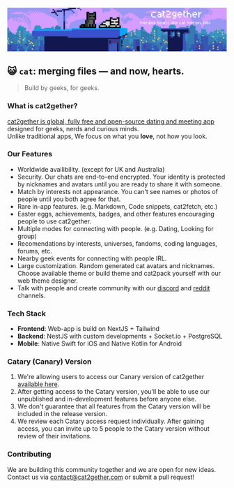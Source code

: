 <p align="center">
<img alt="Banner" src="https://raw.githubusercontent.com/cat2gether/.github/refs/heads/main/cat2getherbanner%2Blights.gif"/>
</p>

## 😺 `cat`: merging files — and now, hearts.

> Build by geeks, for geeks.

### What is cat2gether?  
[cat2gether is global, fully free and open-source dating and meeting app](https://cat2gether.com) designed for geeks, nerds and curious minds.  
Unlike traditional apps, We focus on what you **love**<!-- we love cats -->, not how you look.

### Our Features

- Worldwide availibility. (except for UK and Australia) 
- Security. Our chats are end-to-end encrypted. Your identity is protected by nicknames and avatars until you are ready to share it with someone.
- Match by interests not appearance. You can't see names or photos of people until you both agree for that.  
- Rare in-app features. (e.g. Markdown, Code snippets, cat2fetch, etc.)  
- Easter eggs, achievements, badges, and other features encouraging people to use cat2gether.
- Multiple modes for connecting with people. (e.g. Dating, Looking for group)
- Recomendations by interests, universes, fandoms, coding languages, forums, etc.
- Nearby geek events for connecting with people IRL.
- Large customization. Random generated cat avatars and nicknames. Choose available theme or build theme and cat2pack yourself with our web theme designer.
- Talk with people and create community with our [discord]() and [reddit]() channels.

### Tech Stack

- **Frontend**: Web-app is build on NextJS + Tailwind
- **Backend**: NestJS with custom developments + Socket.io + PostgreSQL
- **Mobile**: Native Swift for iOS and Native Kotlin for Android

### Catary (Canary) Version

1. We're allowing users to access our Canary version of cat2gether [available here](https://cat2gether.qzz.io/).  
2. After getting access to the Catary version, you’ll be able to use our unpublished and in-development features before anyone else.  
3. We don't guarantee that all features from the Catary version will be included in the release version.  
4. We review each Catary access request individually. After gaining access, you can invite up to 5 people to the Catary version without review of their invitations.  

### Contributing

We are building this community together and we are open for new ideas.
Contact us via [contact@cat2gether.com](mailto:contact@cat2gether.com) or submit a pull request!




